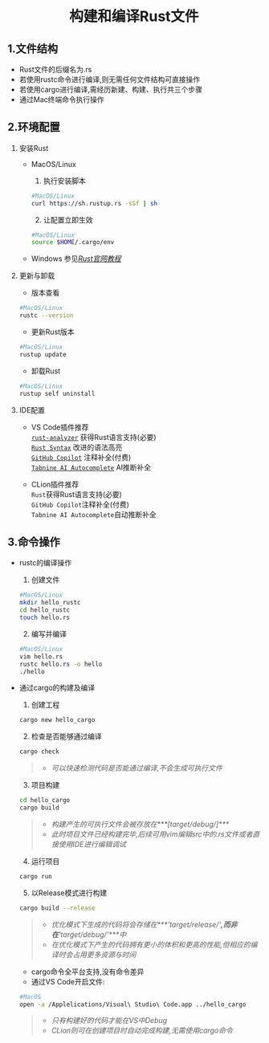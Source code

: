 <div align="center">

# **构建和编译Rust文件**
</div>

**1.文件结构**
-
* Rust文件的后缀名为.rs<br>
* 若使用rustc命令进行编译,则无需任何文件结构可直接操作<br>
* 若使用cargo进行编译,需经历新建、构建、执行共三个步骤<br>
* 通过Mac终端命令执行操作

**2.环境配置**
-
1. 安装Rust<br>
    * MacOS/Linux<br>
        1. 执行安装脚本
        ```bash
        #MacOS/Linux
        curl https://sh.rustup.rs -sSf | sh
        ```

        2. 让配置立即生效
        ```bash
        #MacOS/Linux
        source $HOME/.cargo/env
        ```

    * Windows
        参见[_Rust官网教程_](https://www.rust-lang.org/tools/install) <br>

2. 更新与卸载<br>
    * 版本查看
    ```bash
    #MacOS/Linux
    rustc --version
    ```

    * 更新Rust版本
    ```bash
    #MacOS/Linux
    rustup update
    ```

    * 卸载Rust
    ```bash
    #MacOS/Linux
    rustup self uninstall
    ```

3. IDE配置
    * VS Code插件推荐<br>
        [`rust-analyzer`](https://marketplace.visualstudio.com/items?itemName=rust-lang.rust-analyzer "获取地址")
        获得Rust语言支持(必要)<br>
        [`Rust Syntax`](https://marketplace.visualstudio.com/items?itemName=dustypomerleau.rust-syntax "获取地址")
        改进的语法高亮<br>
        [`GitHub Copilot`](https://marketplace.visualstudio.com/items?itemName=GitHub.copilot "获取地址")
        注释补全(付费)<br>
        [`Tabnine AI Autocomplete`](https://marketplace.visualstudio.com/items?itemName=TabNine.tabnine-vscode "获取地址")
        AI推断补全<br>

    * CLion插件推荐<br>
        `Rust`获得Rust语言支持(必要)<br>
        `GitHub Copilot`注释补全(付费)<br>
        `Tabnine AI Autocomplete`自动推断补全

**3.命令操作**
-
* rustc的编译操作<br>
    1. 创建文件
    ```bash
    #MacOS/Linux
    mkdir hello_rustc
    cd hello_rustc
    touch hello.rs
    ```

    2. 编写并编译
    ```bash
    #MacOS/Linux
    vim hello.rs
    rustc hello.rs -o hello
    ./hello
    ```

* 通过cargo的构建及编译<br>
    1. 创建工程
    ```bash
    cargo new hello_cargo
    ```

    2. 检查是否能够通过编译
    ```bash
    cargo check
    ```
    >* _可以快速检测代码是否能通过编译,不会生成可执行文件_<br>

    3. 项目构建
    ```bash
    cd hello_cargo
    cargo build
    ```
    <!---!!!
    待解决:***[]***转换中首尾带/或\时无法正常识别的问题
    应该表示为***target/debug/***
    !!!-->
    >* _构建产生的可执行文件会被存放在***[target/debug/]***_<br>
    >* _此时项目文件已经构建完毕,后续可用vim编辑src中的.rs文件或者直接使用IDE进行编辑调试_<br>

    4. 运行项目
    ```bash
    cargo run
    ```

    5. 以Release模式进行构建
    ```bash
    cargo build --release
    ```
    >* _优化模式下生成的代码将会存储在***'target/release/'***,而非在***'target/debug/'***中_<br>
    >* _在优化模式下产生的代码拥有更小的体积和更高的性能,但相应的编译时会占用更多资源与时间_<br>

    * cargo命令全平台支持,没有命令差异<br>
    * 通过VS Code开启文件:
    ```bash
    #MacOS
    open -a /Applelications/Visual\ Studio\ Code.app ../hello_cargo
    ```
    >* _只有构建好的代码才能在VS中Debug_<br>
    >* _CLion则可在创建项目时自动完成构建,无需使用cargo命令_<br>
